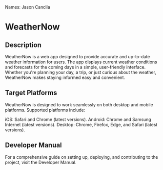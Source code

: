 Names: Jason Candila
# WeatherNow
## Description
WeatherNow is a web app designed to provide accurate and up-to-date weather information for users. The app displays current weather conditions and forecasts for the coming days in a simple, user-friendly interface. Whether you're planning your day, a trip, or just curious about the weather, WeatherNow makes staying informed easy and convenient.

## Target Platforms
WeatherNow is designed to work seamlessly on both desktop and mobile platforms. Supported platforms include:

iOS: Safari and Chrome (latest versions).
Android: Chrome and Samsung Internet (latest versions).
Desktop: Chrome, Firefox, Edge, and Safari (latest versions).

## Developer Manual
For a comprehensive guide on setting up, deploying, and contributing to the project, visit the Developer Manual.

